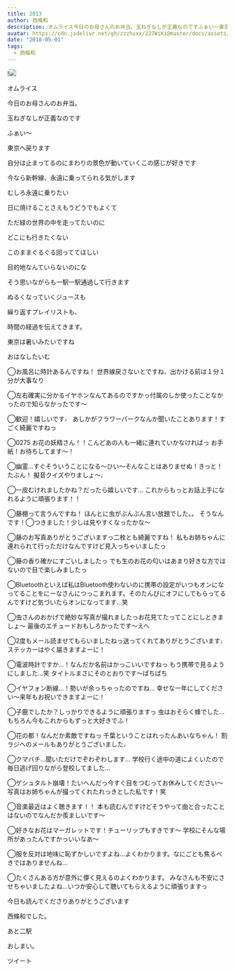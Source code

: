 ```yaml
---
title: 2013
author: 西條和
description: オムライス今日のお母さんのお弁当。玉ねぎなしが正義なのですふぁい〜東京へ戻ります...
avatar: https://cdn.jsdelivr.net/gh/zzzhxxx/227WiKi@master/docs/assets/photo/avatar/nagomi.jpg
date: "2018-05-01"
tags:
  - 西條和
---
```


!![](https://cdn.jsdelivr.net/gh/zzzhxxx/227WiKi-image@master/blog-image/nagomi-2018-05-01_1.jpg)









オムライス











今日のお母さんのお弁当。







玉ねぎなしが正義なのです








ふぁい〜















東京へ戻ります

















自分は止まってるのにまわりの景色が動いていくこの感じが好きです











今なら新幹線、永遠に乗ってられる気がします








むしろ永遠に乗りたい










日に焼けることさえもうどうでもよくて









ただ緑の世界の中を走ってたいのに












どこにも行きたくない









このままぐるぐる回っててほしい









目的地なんていらないのにな













そう思いながらも一駅一駅通過して行きます












ぬるくなっていくジュースも











繰り返すプレイリストも、











時間の経過を伝えてきます。
















東京は暑いみたいですね













おはなしたいむ


◯お風呂に時計あるんですね！
世界線戻さないとですね、出かける前は１分１分が大事なり




◯左右確実に分かるイヤホンなんてあるのですかっ付属のしか使ったことなかったので知らなかったです〜




◯歓迎！嬉しいです♩
あしかがフラワーパークなんか聞いたことあります！すごく綺麗ですねっ




◯0275
お花の妖精さん！！こんどあの人も一緒に連れていかなければっ
お手紙！お待ちしてます〜！



◯幽霊…すぐそういうことになる〜ひい〜そんなことはありませぬ！きっと！たぶん！
擬音クイズやりましょ〜♩




◯一皮むけれましたかね？だったら嬉しいです…
これからもっとお話上手になれるように頑張ります！！



◯藤棚って言うんですね！
ほんとに虫がぶんぶん言い放題でした。。
そうなんです！◯つきました！少しは見やすくなったかな〜





◯藤のお写真ありがとうございますっ二枚とも綺麗ですね！
私もお姉ちゃんに連れられて行っただけなんですけど見入っちゃいましたっ





◯藤の香り確かにすごいしましたっ
でも生のお花の匂いはあまり好きな方ではないので目で楽しみましたっ




◯Bluetoothといえば私はBluetooth使わないのに携帯の設定がいつもオンになってることをにーなさんにつっこまれます。そのたんびにオフにしてもらってるんですけど気づいたらオンになってます…笑






◯虫さんのおかげで絶妙な写真が撮れましたっお花見てたってことにしときましょ〜
最後のエチュードおもしろかったです〜えへ




◯2度もメール読ませてもらいましたねっ送ってくれてありがとうございます♩
ステッカーはやく届きますよーに！




◯電波時計ですか…！なんだか名前はかっこいいですねっ
もう携帯で見るようにしました…笑
タイトルまさにそのとおりです〜ぱちぱち




◯イヤフォン断線…！勢いが余っちゃったのですね…
幸せな一年にしてください〜来年もお祝いできますよーに！



◯子鹿でしたか？しっかりできるように頑張りますっ
虫はおそらく蜂でした…
もちろん今もこれからもずっと大好きでふ！



◯花の都！なんだか素敵ですねっ
千葉ということはれったんあいなちゃん！
割ラジへのメールもありがとうございました♩




◯クマバチ…聞いただけでぞわぞわします…
学校行く途中の道によくいたので毎日逃げ回りながら登校してました…




◯ゲシュタルト崩壊！たいへんだっ今すぐ目をつむってお休みしてください〜
写真はお姉ちゃんが撮ってくれたれっきとした私です！笑




◯音楽最近はよく聴きます！！
本も読むんですけどそうやって曲と合ったことはないのでなんだか羨ましいです〜





◯好きなお花はマーガレットです！チューリップもすきです〜
学校にそんな場所があったんですかっいいなあ〜




◯服を反対は地味に恥ずかしいですよね…よくわかります。なにごとも焦るべきではありませんね…




◯たくさんある方が意外に儚く見えるのよくわかります。
みなさんも不安にさせちゃいましたよね…いつか安心して聴いてもらえるように頑張りますっ












今日も読んでくださりありがとうございます











西條和でした。










あと二駅









おしまい。


ツイート



